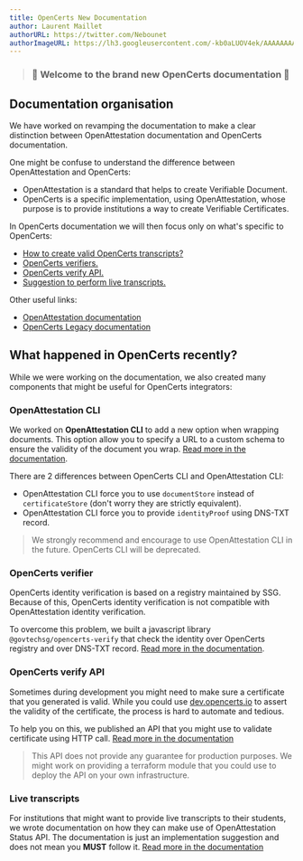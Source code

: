 ```yaml
---
title: OpenCerts New Documentation
author: Laurent Maillet
authorURL: https://twitter.com/Nebounet
authorImageURL: https://lh3.googleusercontent.com/-kb0aLUOV4ek/AAAAAAAAAAI/AAAAAAAAAAA/AKF05nAdhdRMUzxqvrX-aSDCkiILApv-pQ.CMID/s192-c/photo.jpg
---
```


<blockquote>
  <h3 class="center">🎉 Welcome to the brand new OpenCerts documentation 🎉</h3>
</blockquote>

## Documentation organisation

We have worked on revamping the documentation to make a clear distinction between OpenAttestation documentation and OpenCerts documentation.

One might be confuse to understand the difference between OpenAttestation and OpenCerts:

- OpenAttestation is a standard that helps to create Verifiable Document.
- OpenCerts is a specific implementation, using OpenAttestation, whose purpose is to provide institutions a way to create Verifiable Certificates.

In OpenCerts documentation we will then focus only on what's specific to OpenCerts:

- [How to create valid OpenCerts transcripts?](/docs/transcripts)
- [OpenCerts verifiers.](/docs/verifier)
- [OpenCerts verify API.](/docs/api/verify)
- [Suggestion to perform live transcripts.](/docs/api/status)

Other useful links:

- [OpenAttestation documentation](http://openattestation.com/)
- [OpenCerts Legacy documentation](/v1)

## What happened in OpenCerts recently?

While we were working on the documentation, we also created many components that might be useful for OpenCerts integrators:

### OpenAttestation CLI

We worked on **OpenAttestation CLI** to add a new option when wrapping documents. This option allow you to specify a URL to a custom schema to ensure the validity of the document you wrap. [Read more in the documentation](/docs/transcripts).

There are 2 differences between OpenCerts CLI and OpenAttestation CLI:

- OpenAttestation CLI force you to use `documentStore` instead of `certificateStore` (don't worry they are strictly equivalent).
- OpenAttestation CLI force you to provide `identityProof` using DNS-TXT record.

> We strongly recommend and encourage to use OpenAttestation CLI in the future. OpenCerts CLI will be deprecated.

### OpenCerts verifier

OpenCerts identity verification is based on a registry maintained by SSG. Because of this, OpenCerts identity verification is not compatible with OpenAttestation identity verification.

To overcome this problem, we built a javascript library `@govtechsg/opencerts-verify` that check the identity over OpenCerts registry and over DNS-TXT record. [Read more in the documentation](/docs/verifier).

### OpenCerts verify API

Sometimes during development you might need to make sure a certificate that you generated is valid. While you could use [dev.opencerts.io](https://dev.opencerts.io) to assert the validity of the certificate, the process is hard to automate and tedious.

To help you on this, we published an API that you might use to validate certificate using HTTP call. [Read more in the documentation](/docs/api/verify)

> This API does not provide any guarantee for production purposes. We might work on providing a terraform module that you could use to deploy the API on your own infrastructure.

### Live transcripts

For institutions that might want to provide live transcripts to their students, we wrote documentation on how they can make use of OpenAttestation Status API. The documentation is just an implementation suggestion and does not mean you **MUST** follow it. [Read more in the documentation](/docs/api/status)
